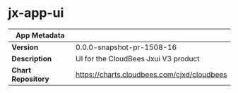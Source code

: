 # jx-app-ui

|App Metadata||
|---|---|
| **Version** | 0.0.0-snapshot-pr-1508-16 |
| **Description** | UI for the CloudBees Jxui V3 product |
| **Chart Repository** | https://charts.cloudbees.com/cjxd/cloudbees |

